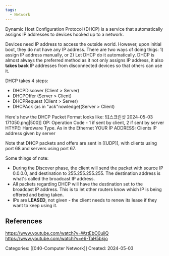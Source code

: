 ```yaml
---
tags:
  - Network
---
```

Dynamic Host Configuration Protocol (DHCP) is a service that automatically assigns IP addresses to devices hooked up to a network.

Devices need IP address to access the outside world. However, upon initial boot, they do not have any IP address. There are two ways of doing thigs: 1) assign IP address manually, or 2) Let DHCP do it automatically. DHCP is almost always the preferred method as it not only assigns IP address, it also **takes back** IP addresses from disconnected devices so that others can use it.

DHCP takes 4 steps:
- DHCPDiscover (Client > Server)
- DHCPOffer (Server > Client)
- DHCPRequest (Client > Server)
- DHCPAck (as in "ack"nowledge)(Server > Client)

Here's how the DHCP Packet Format looks like:
![[스크린샷 2024-05-03 171050.png|500]]
OP: Operation Code - 1 if sent by client, 2 if sent by server
HTYPE: Hardware Type. As in the Ethernet
YOUR IP ADDRESS: Clients IP address given by server

Note that DHCP packets and offers are sent in [[UDP]], with clients using port 68 and servers using port 67.

Some things of note:
- During the Discover phase, the client will send the packet with source IP 0.0.0.0, and destination to 255.255.255.255. The destination address is what's called the broadcast IP address.
- All packets regarding DHCP will have the destination set to the broadcast IP address. This is to let other routers know which IP is being offered and being taken.
- IPs are **LEASED**, not given - the client needs to renew its lease if they want to keep using it.


## References
https://www.youtube.com/watch?v=WztEbO0uiiQ
https://www.youtube.com/watch?v=e6-TaH5bkjo

Categories: [[040-Computer Network]]
Created: 2024-05-03